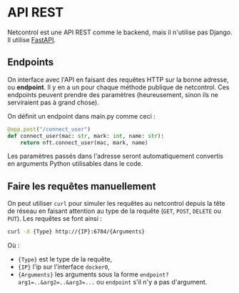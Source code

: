 # API REST

Netcontrol est une API REST comme le backend, mais il n'utilise pas Django. Il utilise [FastAPI](https://fastapi.tiangolo.com/).

## Endpoints

On interface avec l'API en faisant des requêtes HTTP sur la bonne adresse, ou **endpoint**. Il y en a un pour chaque méthode publique de netcontrol. Ces endpoints peuvent prendre des paramètres (heureusement, sinon ils ne serviraient pas à grand chose).

On définit un endpoint dans main.py comme ceci :

```python
@app.post("/connect_user")
def connect_user(mac: str, mark: int, name: str):
    return nft.connect_user(mac, mark, name)
```

Les paramètres passés dans l'adresse seront automatiquement convertis en arguments Python utilisables dans le code.

## Faire les requêtes manuellement

On peut utiliser `curl` pour simuler les requêtes au netcontrol depuis la tête de réseau en faisant attention au type de la requête (`GET`, `POST`, `DELETE` ou `PUT`). 
Les requêtes se font ainsi : 
```bash
curl -X {Type} http://{IP}:6784/{Arguments}
```
Où :
- `{Type}` est le type de la requête,
- `{IP}` l'ip sur l'interface `docker0`,
- `{Arguments}` les arguments sous la forme `endpoint?arg1=..&arg2=..&arg3=...` ou `endpoint` s'il n'y a pas d'argument. 